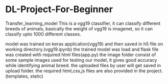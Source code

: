 # DL-Project-For-Beginner
Transfer_learning_model
This is a vgg19 classifier, it can classify different breeds of animals, basically the weight of vgg19 is imagenet, so it can classify upto 1000 different classes.

model was trained on keras application(vgg19) and then saved in h5 file on working directory.(vgg19.ipynb)
the trained model was load and flask file was created with required html files(app.py)
the image folder consist of some sample images used for testing our model, it gives good accuracy while identifying animal breed.
the uploaded files by user will get saved in upload folder.
the required html,css,js files are also provided in the project.(templates, static)
